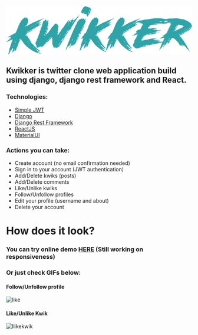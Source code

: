 ![alt text](https://github.com/kami2/kwikker/blob/development/frontend/public/logo_3.png?raw=true)

## Kwikker is twitter clone web application build using django, django rest framework and React.

### Technologies:
- [Simple JWT](https://django-rest-framework-simplejwt.readthedocs.io/)
- [Django](https://www.djangoproject.com/)
- [Django Rest Framework](https://www.django-rest-framework.org/) 
- [ReactJS](https://reactjs.org/)
- [MaterialUI](https://mui.com/)

### Actions you can take:
- Create account (no email confirmation needed)
- Sign in to your account (JWT authentication)
- Add/Delete kwiks (posts)
- Add/Delete comments
- Like/Unlike kwiks
- Follow/Unfollow profiles
- Edit your profile (username and about)
- Delete your account


# How does it look?
### You can try online demo [HERE](https://kwikker.kamgray.smallhost.pl/) (Still working on responsiveness)

### Or just check GIFs below:


#### Follow/Unfollow profile
![like](https://user-images.githubusercontent.com/23418277/178828989-7d8033bd-480f-40ae-8a4c-d2d454a5d3f1.gif)

#### Like/Unlike Kwik
![llikekwik](https://user-images.githubusercontent.com/23418277/178833882-62a64846-f7d8-4e84-82e4-56c5738b5d0a.gif)
